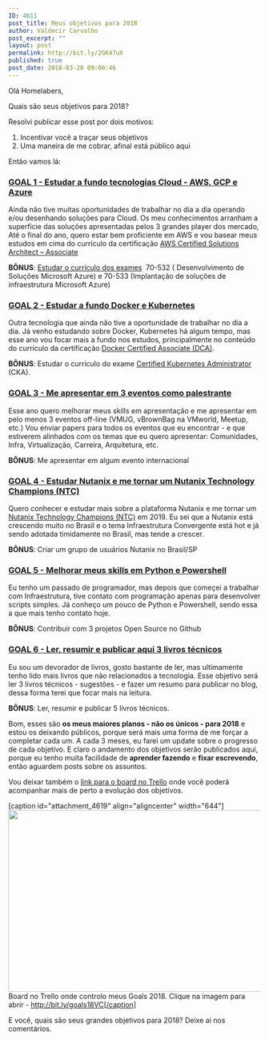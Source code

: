 ```yaml
---
ID: 4611
post_title: Meus objetivos para 2018
author: Valdecir Carvalho
post_excerpt: ""
layout: post
permalink: http://bit.ly/2GK47uX
published: true
post_date: 2018-03-20 09:00:46
---
```

Olá Homelabers,

Quais são seus objetivos para 2018?

Resolvi publicar esse post por dois motivos:
<ol>
 	<li>Incentivar você a traçar seus objetivos</li>
 	<li>Uma maneira de me cobrar, afinal está público aqui</li>
</ol>
Então vamos lá:
<h3><b><a href="https://trello.com/c/awb28DNd" target="_blank" rel="noopener">GOAL 1 - Estudar a fundo tecnologias Cloud - AWS, GCP e Azure</a> </b></h3>
Ainda não tive muitas oportunidades de trabalhar no dia a dia operando e/ou desenhando soluções para Cloud. Os meu conhecimentos arranham a superfície das soluções apresentadas pelos 3 grandes player dos mercado, Até o final do ano, quero estar bem proficiente em AWS e vou basear meus estudos em cima do currículo da certificação <a href="https://aws.amazon.com/pt/certification/certified-solutions-architect-associate/" target="_blank" rel="noopener">AWS Certified Solutions Architect – Associate</a>

<strong>BÔNUS</strong>: <a href="https://www.microsoft.com/pt-br/learning/mcsa-cloud-platform-certification.aspx" target="_blank" rel="noopener">Estudar o currículo dos exames</a>  70-532 ( Desenvolvimento de Soluções Microsoft Azure) e 70-533 (Implantação de soluções de infraestrutura Microsoft Azure)
<h3><a href="https://trello.com/c/jaA2bnRA" target="_blank" rel="noopener"><b>GOAL 2 - Estudar a fundo Docker e Kubernetes</b></a></h3>
Outra tecnologia que ainda não tive a oportunidade de trabalhar no dia a dia. Já venho estudando sobre Docker, Kubernetes há algum tempo, mas esse ano vou focar mais a fundo nos estudos, principalmente no conteúdo do currículo da certificação <a href="https://success.docker.com/certification" target="_blank" rel="noopener">Docker Certified Associate (DCA)</a>.

<strong>BÔNUS</strong>: Estudar o currículo do exame <a href="https://www.cncf.io/certification/expert/cka/" target="_blank" rel="noopener">Certified Kubernetes Administrator</a> (CKA).
<h3><a href="https://trello.com/c/0dpVv6S5" target="_blank" rel="noopener"><b>GOAL 3 - Me apresentar em 3 eventos como palestrante</b></a></h3>
Esse ano quero melhorar meus skills em apresentação e me apresentar em pelo menos 3 eventos off-line (VMUG, vBrownBag na VMworld, Meetup, etc.) Vou enviar papers para todos os eventos que eu encontrar - e que estiverem alinhados com os temas que eu quero apresentar: Comunidades, Infra, Virtualização, Carreira, Arquitetura, etc.

<strong>BÔNUS</strong>: Me apresentar em algum evento internacional
<h3><a href="https://trello.com/c/WW6vTDaw" target="_blank" rel="noopener"><b>GOAL 4 - Estudar Nutanix e me tornar um Nutanix Technology Champions (NTC)</b></a></h3>
Quero conhecer e estudar mais sobre a plataforma Nutanix e me tornar um <a href="https://next.nutanix.com/blog-40/welcome-to-the-2018-nutanix-technology-champions-ntc-26328" target="_blank" rel="noopener">Nutanix Technology Champions (NTC)</a> em 2019. Eu sei que a Nutanix está crescendo muito no Brasil e o tema Infraestrutura Convergente está hot e já sendo adotada timidamente no Brasil, mas tende a crescer.

<strong>BÔNUS</strong>: Criar um grupo de usuários Nutanix no Brasil/SP
<h3><a href="https://trello.com/c/0xVTijqr" target="_blank" rel="noopener"><b>GOAL 5 - Melhorar meus skills em Python e Powershell</b></a></h3>
Eu tenho um passado de programador, mas depois que começei a trabalhar com Infraestrutura, tive contato com programação apenas para desenvolver scripts simples. Já conheço um pouco de Python e Powershell, sendo essa a que mais tenho contato hoje.

<strong>BÔNUS</strong>: Contribuir com 3 projetos Open Source no Github
<h3><a href="https://trello.com/c/bdETuyM2" target="_blank" rel="noopener"><b>GOAL 6 - Ler, resumir e publicar aqui 3 livros técnicos</b></a></h3>
Eu sou um devorador de livros, gosto bastante de ler, mas ultimamente tenho lido mais livros que não relacionados a tecnologia. Esse objetivo será ler 3 livros técnicos - sugestões - e fazer um resumo para publicar no blog, dessa forma terei que focar mais na leitura.

<strong>BÔNUS</strong>: Ler, resumir e publicar 5 livros técnicos.

Bom, esses são <strong>os meus maiores planos - não os únicos - para 2018</strong> e estou os deixando públicos, porque será mais uma forma de me forçar a completar cada um. A cada 3 meses, eu farei um update sobre o progresso de cada objetivo. E claro o andamento dos objetivos serão publicados aqui, porque eu tenho muita facilidade de <strong>aprender fazendo</strong> e <strong>fixar escrevendo</strong>, então aguardem posts sobre os assuntos.

Vou deixar também o <a href="http://bit.ly/goals18VC" target="_blank" rel="noopener">link para o board no Trello</a> onde você poderá acompanhar mais de perto a evolução dos objetivos.

[caption id="attachment_4619" align="aligncenter" width="644"]<a href="http://bit.ly/goals18VC"><img class="wp-image-4619 size-large" src="http://homelaber.com.br/site/wp-content/uploads/2018/03/goals-2018-valdecircarvalho-trello-644x363.jpg" alt="" width="644" height="363" /></a> Board no Trello onde controlo meus Goals 2018. Clique na imagem para abrir - http://bit.ly/goals18VC[/caption]

E você, quais são seus grandes objetivos para 2018? Deixe ai nos comentários.